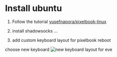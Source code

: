 # Install ubuntu

1. Follow the tutorial [yusefnapora/pixelbook-linux](https://github.com/yusefnapora/pixelbook-linux)

2. install shadowsocks ...

3. add custom keyboard layout for pixelbook
  reboot
  
  choose new keyboard
  ![new keyboard layout for eve](keboard.png?raw=true)
